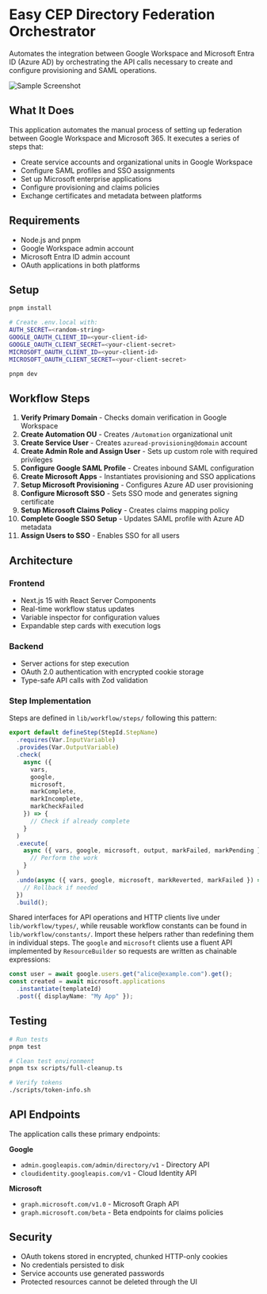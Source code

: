 # Easy CEP Directory Federation Orchestrator

Automates the integration between Google Workspace and Microsoft Entra ID (Azure AD) by orchestrating the API calls necessary to create and configure provisioning and SAML operations.

![Sample Screenshot](https://github.com/user-attachments/assets/12941a04-4544-48aa-8f41-d592c58a2dfd)


## What It Does

This application automates the manual process of setting up federation between Google Workspace and Microsoft 365. It executes a series of steps that:

- Create service accounts and organizational units in Google Workspace
- Configure SAML profiles and SSO assignments
- Set up Microsoft enterprise applications
- Configure provisioning and claims policies
- Exchange certificates and metadata between platforms

## Requirements

- Node.js and pnpm
- Google Workspace admin account
- Microsoft Entra ID admin account
- OAuth applications in both platforms

## Setup

```bash
pnpm install

# Create .env.local with:
AUTH_SECRET=<random-string>
GOOGLE_OAUTH_CLIENT_ID=<your-client-id>
GOOGLE_OAUTH_CLIENT_SECRET=<your-client-secret>
MICROSOFT_OAUTH_CLIENT_ID=<your-client-id>
MICROSOFT_OAUTH_CLIENT_SECRET=<your-client-secret>

pnpm dev
```

## Workflow Steps

1. **Verify Primary Domain** - Checks domain verification in Google Workspace
2. **Create Automation OU** - Creates `/Automation` organizational unit
3. **Create Service User** - Creates `azuread-provisioning@domain` account
4. **Create Admin Role and Assign User** - Sets up custom role with required privileges
5. **Configure Google SAML Profile** - Creates inbound SAML configuration
6. **Create Microsoft Apps** - Instantiates provisioning and SSO applications
7. **Setup Microsoft Provisioning** - Configures Azure AD user provisioning
8. **Configure Microsoft SSO** - Sets SSO mode and generates signing certificate
9. **Setup Microsoft Claims Policy** - Creates claims mapping policy
10. **Complete Google SSO Setup** - Updates SAML profile with Azure AD metadata
11. **Assign Users to SSO** - Enables SSO for all users

## Architecture

### Frontend

- Next.js 15 with React Server Components
- Real-time workflow status updates
- Variable inspector for configuration values
- Expandable step cards with execution logs

### Backend

- Server actions for step execution
- OAuth 2.0 authentication with encrypted cookie storage
- Type-safe API calls with Zod validation

### Step Implementation

Steps are defined in `lib/workflow/steps/` following this pattern:

```typescript
export default defineStep(StepId.StepName)
  .requires(Var.InputVariable)
  .provides(Var.OutputVariable)
  .check(
    async ({
      vars,
      google,
      microsoft,
      markComplete,
      markIncomplete,
      markCheckFailed
    }) => {
      // Check if already complete
    }
  )
  .execute(
    async ({ vars, google, microsoft, output, markFailed, markPending }) => {
      // Perform the work
    }
  )
  .undo(async ({ vars, google, microsoft, markReverted, markFailed }) => {
    // Rollback if needed
  })
  .build();
```

Shared interfaces for API operations and HTTP clients live under
`lib/workflow/types/`, while reusable workflow constants can be found in
`lib/workflow/constants/`. Import these helpers rather than redefining them in
individual steps. The `google` and `microsoft` clients use a fluent API
implemented by `ResourceBuilder` so requests are written as chainable
expressions:

```ts
const user = await google.users.get("alice@example.com").get();
const created = await microsoft.applications
  .instantiate(templateId)
  .post({ displayName: "My App" });
```

## Testing

```bash
# Run tests
pnpm test

# Clean test environment
pnpm tsx scripts/full-cleanup.ts

# Verify tokens
./scripts/token-info.sh
```

## API Endpoints

The application calls these primary endpoints:

**Google**

- `admin.googleapis.com/admin/directory/v1` - Directory API
- `cloudidentity.googleapis.com/v1` - Cloud Identity API

**Microsoft**

- `graph.microsoft.com/v1.0` - Microsoft Graph API
- `graph.microsoft.com/beta` - Beta endpoints for claims policies

## Security

- OAuth tokens stored in encrypted, chunked HTTP-only cookies
- No credentials persisted to disk
- Service accounts use generated passwords
- Protected resources cannot be deleted through the UI
